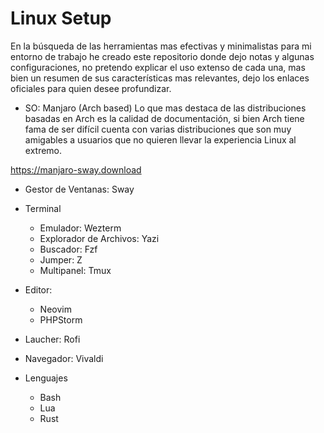 
# Linux Setup

En la búsqueda de las herramientas mas efectivas y minimalistas para mi entorno de trabajo he creado este repositorio donde dejo notas y algunas configuraciones, no pretendo explicar el uso extenso de cada una, mas bien un resumen de sus características mas relevantes, dejo los enlaces oficiales para quien desee profundizar. 

- SO: Manjaro (Arch based)
Lo que mas destaca de las distribuciones  basadas en Arch es la calidad de documentación, si bien Arch tiene fama de ser difícil cuenta con varias distribuciones que son muy amigables a usuarios que no quieren llevar la experiencia Linux al extremo.

https://manjaro-sway.download
  
- Gestor de Ventanas: Sway
- Terminal
     - Emulador: Wezterm
     - Explorador de Archivos: Yazi
     - Buscador: Fzf
     - Jumper: Z
     - Multipanel: Tmux
       
- Editor:
    - Neovim
    - PHPStorm
      
- Laucher: Rofi
      
- Navegador: Vivaldi

- Lenguajes
    - Bash
    - Lua
    - Rust


